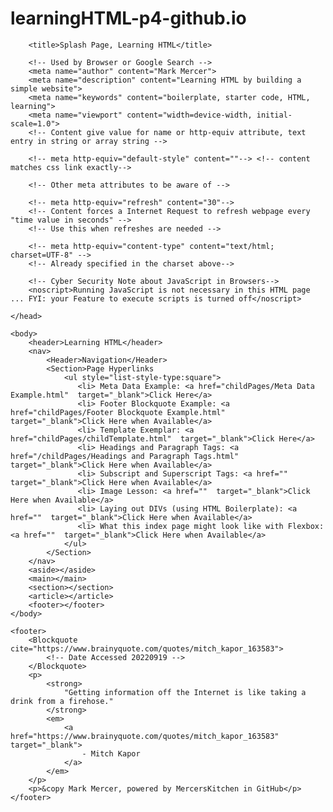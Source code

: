 # learningHTML-p4-github.io
<!DOCTYPE html>
<html>
    <head>
        <!-- Used by the Keyboard -->
        <meta charset="utf-8">

        <title>Splash Page, Learning HTML</title>

        <!-- Used by Browser or Google Search -->
        <meta name="author" content="Mark Mercer">
        <meta name="description" content="Learning HTML by building a simple website">
        <meta name="keywords" content="boilerplate, starter code, HTML, learning">
        <meta name="viewport" content="width=device-width, initial-scale=1.0">
        <!-- Content give value for name or http-equiv attribute, text entry in string or array string -->

        <!-- meta http-equiv="default-style" content=""--> <!-- content matches css link exactly-->

        <!-- Other meta attributes to be aware of -->

        <!-- meta http-equiv="refresh" content="30"-->
        <!-- Content forces a Internet Request to refresh webpage every "time value in seconds" -->
        <!-- Use this when refreshes are needed -->

        <!-- meta http-equiv="content-type" content="text/html; charset=UTF-8" -->
        <!-- Already specified in the charset above-->

        <!-- Cyber Security Note about JavaScript in Browsers-->
        <noscript>Running JavaScript is not necessary in this HTML page ... FYI: your Feature to execute scripts is turned off</noscript>

    </head>

    <body>
        <header>Learning HTML</header>
        <nav>
            <Header>Navigation</Header>
            <Section>Page Hyperlinks
                <ul style="list-style-type:square">
                   <li> Meta Data Example: <a href="childPages/Meta Data Example.html"  target="_blank">Click Here</a>
                   <li> Footer Blockquote Example: <a href="childPages/Footer Blockquote Example.html"  target="_blank">Click Here when Available</a>
                   <li> Template Exemplar: <a href="childPages/childTemplate.html"  target="_blank">Click Here</a>
                   <li> Headings and Paragraph Tags: <a href="/childPages/Headings and Paragraph Tags.html"  target="_blank">Click Here when Available</a>
                   <li> Subscript and Superscript Tags: <a href=""  target="_blank">Click Here when Available</a>
                   <li> Image Lesson: <a href=""  target="_blank">Click Here when Available</a>
                   <li> Laying out DIVs (using HTML Boilerplate): <a href=""  target="_blank">Click Here when Available</a>
                   <li> What this index page might look like with Flexbox: <a href=""  target="_blank">Click Here when Available</a>
                </ul>
            </Section>
        </nav>
        <aside></aside>
        <main></main>
        <section></section>
        <article></article>
        <footer></footer>
    </body>

    <footer>
        <Blockquote cite="https://www.brainyquote.com/quotes/mitch_kapor_163583">
            <!-- Date Accessed 20220919 -->
        </Blockquote>
        <p>
            <strong>
                "Getting information off the Internet is like taking a drink from a firehose."
            </strong>
            <em>
                <a href="https://www.brainyquote.com/quotes/mitch_kapor_163583" target="_blank">
                    - Mitch Kapor
                </a>
            </em>
        </p>
        <p>&copy Mark Mercer, powered by MercersKitchen in GitHub</p>
    </footer>
</html>